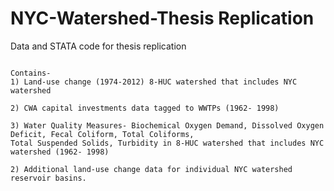 # NYC-Watershed-Thesis Replication
Data and STATA code for thesis replication



``` Thesis, "From Grey to Green Filtration: Rethinking Urban-Rural divide in the Empire City Watershed" 

Contains-
1) Land-use change (1974-2012) 8-HUC watershed that includes NYC watershed

2) CWA capital investments data tagged to WWTPs (1962- 1998)

3) Water Quality Measures- Biochemical Oxygen Demand, Dissolved Oxygen Deficit, Fecal Coliform, Total Coliforms, 
Total Suspended Solids, Turbidity in 8-HUC watershed that includes NYC watershed (1962- 1998)

2) Additional land-use change data for individual NYC watershed reservoir basins. 
